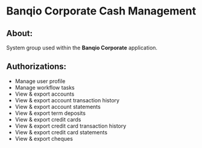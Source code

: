 # Banqio Corporate Cash Management

## About:

System group used within the **Banqio Corporate** application.

## Authorizations:

- Manage user profile
- Manage workflow tasks
- View & export accounts
- View & export account transaction history
- View & export account statements
- View & export term deposits
- View & export credit cards
- View & export credit card transaction history
- View & export credit card statements
- View & export cheques